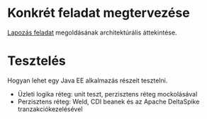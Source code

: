 # Konkrét feladat megtervezése

[Lapozás feladat](lapozas-feladat-leiras.md) megoldásának architektúrális áttekintése.

# Tesztelés

Hogyan lehet egy Java EE alkalmazás részeit tesztelni.

* Üzleti logika réteg: unit teszt, perzisztens réteg mockolásával
* Perzisztens réteg: Weld, CDI beanek és az Apache DeltaSpike tranzakciókezelésével